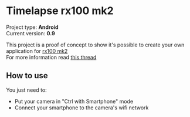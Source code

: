 Timelapse rx100 mk2
===================

Project type: **Android**  
Current version: **0.9**

This project is a proof of concept to show it's possible to create your own application for [rx100 mk2](http://www.sony.co.uk/product/dsc-r-series/dsc-rx100m2)  
For more information read [this thread](https://camera.developer.sony.com/common/forum/en/viewtopic.php?f=21&t=121&start=10#p361)

How to use
----------

You just need to:
* Put your camera in "Ctrl with Smartphone" mode
* Connect your smartphone to the camera's wifi network
